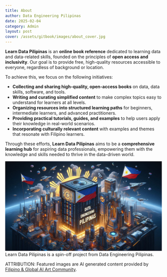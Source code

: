 ```yaml
---
title: About
author: Data Engineering Pilipinas
date: 2025-02-04
category: Admin
layout: post
cover: /assets/gitbook/images/about_cover.jpg
---
```



**Learn Data Pilipinas** is an **online book reference** dedicated to learning data and data-related skills, founded on the principles of **open access and inclusivity**. Our goal is to provide free, high-quality resources accessible to everyone, regardless of background or location.  

To achieve this, we focus on the following initiatives:  
- **Collecting and sharing high-quality, open-access books** on data, data skills, software, and tools.  
- **Writing and curating simplified content** to make complex topics easy to understand for learners at all levels.  
- **Organizing resources into structured learning paths** for beginners, intermediate learners, and advanced practitioners.  
- **Providing practical tutorials, guides, and examples** to help users apply their knowledge in real-world scenarios.  
- **Incorporating culturally relevant content** with examples and themes that resonate with Filipino learners.  

Through these efforts, **Learn Data Pilipinas** aims to be a **comprehensive learning hub** for aspiring data professionals, empowering them with the knowledge and skills needed to thrive in the data-driven world.  

![Data Engineering Pilipinas](/assets/gitbook/images/about.jpg)
Learn Data Pilipinas is a spin-off project from Data Engineering Pilipinas.

ATTRIBUTION: Featured images are AI generated content provided by [Filipino & Global AI Art Community](https://www.facebook.com/groups/394976393302717).